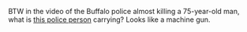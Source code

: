BTW in the video of the Buffalo police almost killing a 75-year-old man, what is <a href="http://scripting.com/images/2020/06/05/copWithHugeLauncherOfSomeKind.png">this police person</a> carrying? Looks like a machine gun.

